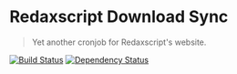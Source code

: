 Redaxscript Download Sync
=========================

> Yet another cronjob for Redaxscript's website.

[![Build Status](https://img.shields.io/travis/redaxscript/redaxscript-download-sync.svg)](https://travis-ci.org/redaxscript/redaxscript-download-sync)
[![Dependency Status](https://gemnasium.com/badges/github.com/redaxscript/redaxscript-download-sync.svg)](https://gemnasium.com/github.com/redaxscript/redaxscript-download-sync)
